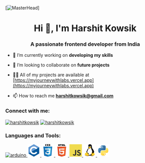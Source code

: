 [![MasterHead](<img src="https://i.ibb.co/ZNJYjPJ/White-Minimalist-Profile-Linked-In-Banner-2.png" alt="White-Minimalist-Profile-Linked-In-Banner-2" border="0">)]
<h1 align="center">Hi 👋, I'm Harshit Kowsik</h1>
<h3 align="center">A passionate frontend developer from India</h3>

- 🔭 I’m currently working on **developing my skills**

- 👯 I’m looking to collaborate on **future projects**

- 👨‍💻 All of my projects are available at [https://myjourneywithlabs.vercel.app](https://myjourneywithlabs.vercel.app)

- 📫 How to reach me **harshitkowsik@gmail.com**

<h3 align="left">Connect with me:</h3>
<p align="left">
<a href="https://linkedin.com/in/harshitkowsik" target="blank"><img align="center" src="https://raw.githubusercontent.com/rahuldkjain/github-profile-readme-generator/master/src/images/icons/Social/linked-in-alt.svg" alt="harshitkowsik" height="30" width="40" /></a>
<a href="https://instagram.com/harshitkowsik" target="blank"><img align="center" src="https://raw.githubusercontent.com/rahuldkjain/github-profile-readme-generator/master/src/images/icons/Social/instagram.svg" alt="harshitkowsik" height="30" width="40" /></a>
</p>

<h3 align="left">Languages and Tools:</h3>
<p align="left"> <a href="https://www.arduino.cc/" target="_blank" rel="noreferrer"> <img src="https://cdn.worldvectorlogo.com/logos/arduino-1.svg" alt="arduino" width="40" height="40"/> </a> <a href="https://www.cprogramming.com/" target="_blank" rel="noreferrer"> <img src="https://raw.githubusercontent.com/devicons/devicon/master/icons/c/c-original.svg" alt="c" width="40" height="40"/> </a> <a href="https://www.w3schools.com/css/" target="_blank" rel="noreferrer"> <img src="https://raw.githubusercontent.com/devicons/devicon/master/icons/css3/css3-original-wordmark.svg" alt="css3" width="40" height="40"/> </a> <a href="https://www.w3.org/html/" target="_blank" rel="noreferrer"> <img src="https://raw.githubusercontent.com/devicons/devicon/master/icons/html5/html5-original-wordmark.svg" alt="html5" width="40" height="40"/> </a> <a href="https://developer.mozilla.org/en-US/docs/Web/JavaScript" target="_blank" rel="noreferrer"> <img src="https://raw.githubusercontent.com/devicons/devicon/master/icons/javascript/javascript-original.svg" alt="javascript" width="40" height="40"/> </a> <a href="https://www.linux.org/" target="_blank" rel="noreferrer"> <img src="https://raw.githubusercontent.com/devicons/devicon/master/icons/linux/linux-original.svg" alt="linux" width="40" height="40"/> </a> <a href="https://www.python.org" target="_blank" rel="noreferrer"> <img src="https://raw.githubusercontent.com/devicons/devicon/master/icons/python/python-original.svg" alt="python" width="40" height="40"/> </a> </p>
